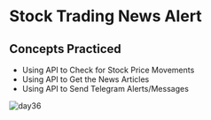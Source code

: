 # Stock Trading News Alert 
## Concepts Practiced
- Using API to Check for Stock Price Movements
- Using API to Get the News Articles
- Using API to Send Telegram Alerts/Messages


![day36](https://user-images.githubusercontent.com/98851253/156605605-16ffa52a-3bbe-4a88-a43c-9694758414a7.gif)
